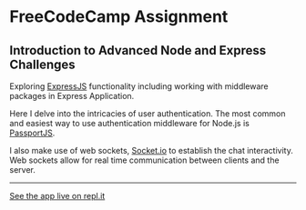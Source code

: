 # **FreeCodeCamp Assignment**

## Introduction to Advanced Node and Express Challenges


Exploring [ExpressJS](http://expressjs.com/) functionality including working with middleware packages in Express Application.

Here I delve into the intricacies of user authentication.
The most common and easiest way to use authentication middleware for Node.js is [PassportJS](https://passportjs.org/). 

I also make use of web sockets, [Socket.io](https://socket.io/) to establish the chat interactivity. Web sockets allow for real time communication between clients and the server.

___

[See the app live on repl.it](https://wellworneuphoricshockwave.alexintheworld.repl.co/)
